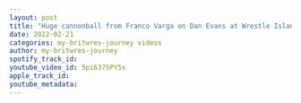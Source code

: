 ```yaml
---
layout: post
title: "Huge cannonball from Franco Varga on Dan Evans at Wrestle Island 🏝 \"La Isla De Papel\""
date: 2022-02-21
categories: my-britwres-journey videos
author: my-britwres-journey
spotify_track_id: 
youtube_video_id: 5pi6375PY5s
apple_track_id: 
youtube_metadata: 
---
```

